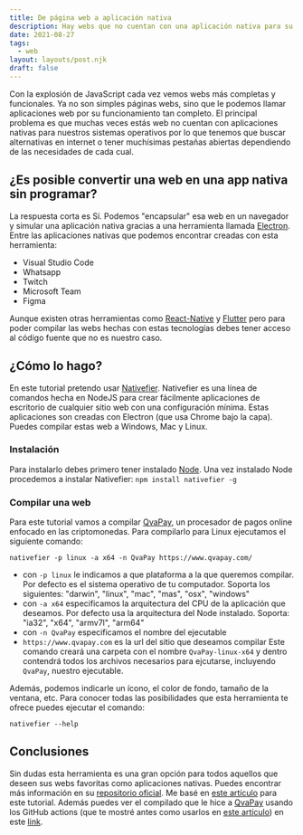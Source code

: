 ```yaml
---
title: De página web a aplicación nativa
description: Hay webs que no cuentan con una aplicación nativa para su sistema operativo y tienes que tener varias pestañas a la vez. Es por eso que te propongo compilar tu propia app nativa
date: 2021-08-27
tags:
  - web
layout: layouts/post.njk
draft: false
---
```

Con la explosión de JavaScript cada vez vemos webs más completas y funcionales.
Ya no son simples páginas webs, sino que le podemos llamar aplicaciones web por su funcionamiento tan completo.
El principal problema es que muchas veces estás web no cuentan con aplicaciones nativas para nuestros sistemas operativos por lo que tenemos que buscar alternativas en internet o tener muchísimas pestañas abiertas dependiendo de las necesidades de cada cual.

## ¿Es posible convertir una web en una app nativa sin programar?
La respuesta corta es Sí. Podemos "encapsular" esa web en un navegador y simular una aplicación nativa gracias a una herramienta llamada [Electron](https://www.electronjs.org).
Entre las aplicaciones nativas que podemos encontrar creadas con esta herramienta:
- Visual Studio Code
- Whatsapp
- Twitch
- Microsoft Team
- Figma

Aunque existen otras herramientas como [React-Native](https://reactnative.dev) y [Flutter](https://flutter.dev) pero para poder compilar las webs hechas con estas tecnologías debes tener acceso al código fuente que no es nuestro caso.

## ¿Cómo lo hago?
En este tutorial pretendo usar [Nativefier](https://github.com/nativefier/nativefier).
Nativefier es una línea de comandos hecha en NodeJS para crear fácilmente aplicaciones de escritorio de cualquier sitio web con una configuración mínima. Estas aplicaciones son creadas con Electron (que usa Chrome bajo la capa). Puedes compilar estas web a Windows, Mac y Linux.

### Instalación
Para instalarlo debes primero tener instalado [Node](https://nodejs.dev).
Una vez instalado Node procedemos a instalar Nativefier: `npm install nativefier -g`

### Compilar una web
Para este tutorial vamos a compilar [QvaPay](qvapay.com/register/ragnarok), un procesador de pagos online enfocado en las criptomonedas.
Para compilarlo para Linux ejecutamos el siguiente comando:

    nativefier -p linux -a x64 -n QvaPay https://www.qvapay.com/
- con `-p linux` le indicamos a que plataforma a la que queremos compilar. Por defecto es el sistema operativo de tu computador. Soporta los siguientes: "darwin", "linux", "mac", "mas", "osx", "windows"
- con `-a x64` especificamos la arquitectura del CPU de la aplicación que deseamos. Por defecto usa la arquitectura del Node instalado. Soporta: "ia32", "x64", "armv7l", "arm64"
- con `-n QvaPay` especificamos el nombre del ejecutable
- `https://www.qvapay.com` es la url del sitio que deseamos compilar
Este comando creará una carpeta con el nombre `QvaPay-linux-x64` y dentro contendrá todos los archivos necesarios para ejcutarse, incluyendo `QvaPay`, nuestro ejecutable.

Además, podemos indicarle un ícono, el color de fondo, tamaño de la ventana, etc. Para conocer todas las posibilidades que esta herramienta te ofrece puedes ejecutar el comando:

    nativefier --help

## Conclusiones
Sin dudas esta herramienta es una gran opción para todos aquellos que deseen sus webs favoritas como aplicaciones nativas. Puedes encontrar más información en su [repositorio oficial](https://github.com/nativefier/nativefier).
Me basé en [este artículo](https://www.linuxadictos.com/duolingo-como-app-de-gnu-linux-aprende-ingles-de-una-forma-divertida.html) para este tutorial.
Además puedes ver el compilado que le hice a [QvaPay](qvapay.com/register/ragnarok) usando los GitHub actions (que te mostré antes como usarlos en [este artículo](https://blog.ragnarok22.dev/posts/github-actions/)) en este [link](https://link.limbatus.dev/qvapay-repo).
